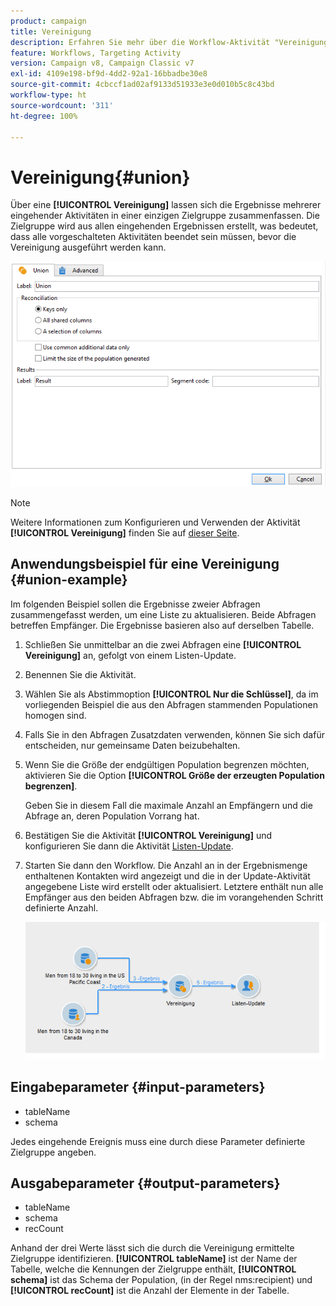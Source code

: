 ```yaml
---
product: campaign
title: Vereinigung
description: Erfahren Sie mehr über die Workflow-Aktivität "Vereinigung".
feature: Workflows, Targeting Activity
version: Campaign v8, Campaign Classic v7
exl-id: 4109e198-bf9d-4dd2-92a1-16bbadbe30e8
source-git-commit: 4cbccf1ad02af9133d51933e3e0d010b5c8c43bd
workflow-type: ht
source-wordcount: '311'
ht-degree: 100%

---
```


# Vereinigung{#union}

Über eine **[!UICONTROL Vereinigung]** lassen sich die Ergebnisse mehrerer eingehender Aktivitäten in einer einzigen Zielgruppe zusammenfassen. Die Zielgruppe wird aus allen eingehenden Ergebnissen erstellt, was bedeutet, dass alle vorgeschalteten Aktivitäten beendet sein müssen, bevor die Vereinigung ausgeführt werden kann.

![](assets/s_user_segmentation_union.png)

>[!NOTE]
>
>Weitere Informationen zum Konfigurieren und Verwenden der Aktivität **[!UICONTROL Vereinigung]** finden Sie auf [dieser Seite](targeting-workflows.md#combining-several-targets--union-).

## Anwendungsbeispiel für eine Vereinigung {#union-example}

Im folgenden Beispiel sollen die Ergebnisse zweier Abfragen zusammengefasst werden, um eine Liste zu aktualisieren. Beide Abfragen betreffen Empfänger. Die Ergebnisse basieren also auf derselben Tabelle.

1. Schließen Sie unmittelbar an die zwei Abfragen eine **[!UICONTROL Vereinigung]** an, gefolgt von einem Listen-Update.
1. Benennen Sie die Aktivität.
1. Wählen Sie als Abstimmoption **[!UICONTROL Nur die Schlüssel]**, da im vorliegenden Beispiel die aus den Abfragen stammenden Populationen homogen sind.
1. Falls Sie in den Abfragen Zusatzdaten verwenden, können Sie sich dafür entscheiden, nur gemeinsame Daten beizubehalten.
1. Wenn Sie die Größe der endgültigen Population begrenzen möchten, aktivieren Sie die Option **[!UICONTROL Größe der erzeugten Population begrenzen]**.

   Geben Sie in diesem Fall die maximale Anzahl an Empfängern und die Abfrage an, deren Population Vorrang hat.

1. Bestätigen Sie die Aktivität **[!UICONTROL Vereinigung]** und konfigurieren Sie dann die Aktivität [Listen-Update](list-update.md).
1. Starten Sie dann den Workflow. Die Anzahl an in der Ergebnismenge enthaltenen Kontakten wird angezeigt und die in der Update-Aktivität angegebene Liste wird erstellt oder aktualisiert. Letztere enthält nun alle Empfänger aus den beiden Abfragen bzw. die im vorangehenden Schritt definierte Anzahl.

   ![](assets/union_example.png)

## Eingabeparameter {#input-parameters}

* tableName
* schema

Jedes eingehende Ereignis muss eine durch diese Parameter definierte Zielgruppe angeben.

## Ausgabeparameter {#output-parameters}

* tableName
* schema
* recCount

Anhand der drei Werte lässt sich die durch die Vereinigung ermittelte Zielgruppe identifizieren. **[!UICONTROL tableName]** ist der Name der Tabelle, welche die Kennungen der Zielgruppe enthält, **[!UICONTROL schema]** ist das Schema der Population, (in der Regel nms:recipient) und **[!UICONTROL recCount]** ist die Anzahl der Elemente in der Tabelle.
